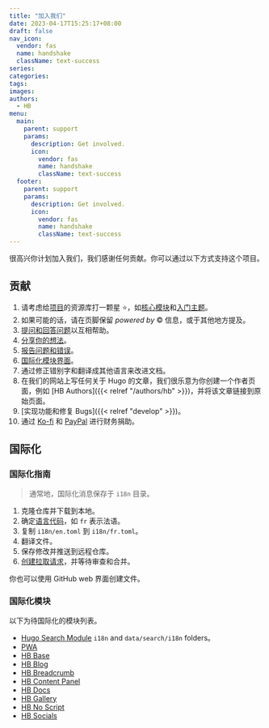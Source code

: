 ```yaml
---
title: "加入我们"
date: 2023-04-17T15:25:17+08:00
draft: false
nav_icon:
  vendor: fas
  name: handshake
  className: text-success
series:
categories:
tags:
images:
authors:
  - HB
menu:
  main:
    parent: support
    params:
      description: Get involved.
      icon:
        vendor: fas
        name: handshake
        className: text-success
  footer:
    parent: support
    params:
      description: Get involved.
      icon:
        vendor: fas
        name: handshake
        className: text-success
---
```


很高兴你计划加入我们，我们感谢任何贡献。你可以通过以下方式支持这个项目。

<!--more-->

## 贡献

1. 请考虑给[项目](https://github.com/hbstack)的资源库打一颗星 :star:，如[核心模块](https://github.com/hbstack/hb)和[入门主题](https://github.com/hbstack/theme)。
2. 如果可能的话，请在页脚保留 _powered by_ :copyright: 信息，或于其他地方提及。
3. [提问和回答问题](https://github.com/orgs/hbstack/discussions/)以互相帮助。
4. [分享你的想法](https://github.com/orgs/hbstack/discussions/new?category=ideas)。
5. [报告问题和错误](https://github.com/orgs/hbstack/discussions/new?category=issues-and-bugs)。
6. [国际化模块界面](#国际化)。
7. 通过修正错别字和翻译成其他语言来改进文档。
8. 在我们的网站上写任何关于 Hugo 的文章，我们很乐意为你创建一个作者页面，例如 [HB Authors]({{< relref "/authors/hb" >}})，并将该文章链接到原始页面。
9. [实现功能和修复 Bugs]({{< relref "develop" >}})。
10. 通过 [Ko-fi](https://ko-fi.com/razonyang) 和 [PayPal](https://www.paypal.com/paypalme/razonyang) 进行财务捐助。

## 国际化

### 国际化指南

> 通常地，国际化消息保存于 `i18n` 目录。

1. 克隆仓库并下载到本地。
1. 确定[语言代码](https://en.wikipedia.org/wiki/List_of_ISO_639-1_codes)，如 `fr` 表示法语。
1. 复制 `i18n/en.toml` 到 `i18n/fr.toml`。
1. 翻译文件。
1. 保存修改并推送到远程仓库。
1. [创建拉取请求](https://docs.github.com/zh/pull-requests/collaborating-with-pull-requests/proposing-changes-to-your-work-with-pull-requests/creating-a-pull-request-from-a-fork)，并等待审查和合并。

你也可以使用 GitHub web 界面创建文件。

### 国际化模块

以下为待国际化的模块列表。

- [Hugo Search Module](https://github.com/hugomods/search) `i18n` and `data/search/i18n` folders。
- [PWA](https://github.com/hugomods/pwa)
- [HB Base](https://github.com/hbstack/base)
- [HB Blog](https://github.com/hbstack/blog)
- [HB Breadcrumb](https://github.com/hbstack/breadcrumb)
- [HB Content Panel](https://github.com/hbstack/content-panel)
- [HB Docs](https://github.com/hbstack/docs)
- [HB Gallery](https://github.com/hbstack/gallery)
- [HB No Script](https://github.com/hbstack/noscript)
- [HB Socials](https://github.com/hbstack/socials)
